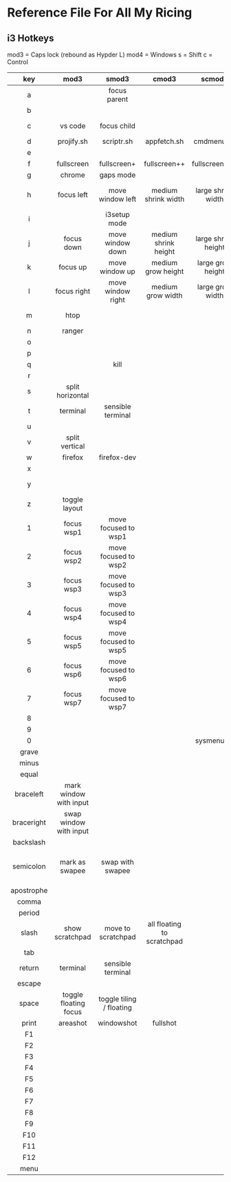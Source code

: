 # Reference File For All My Ricing

## i3 Hotkeys

mod3 = Caps lock (rebound as Hypder L)
mod4 = Windows
s = Shift
c = Control

| key        | mod3                   | smod3                    | cmod3                      | scmod3              | mod2                     | smod2                      | cmod2                            | scmod2   |
| :--------: | :--------------------: | :----------------------: | :------------------------: | :-----------------: | :----------------------: | :------------------------: | :------------------------------: | :------: |
| a          |                        | focus parent             |                            |                     |                          |                            |                                  |          |
| b          |                        |                          |                            |                     |                          |                            | bmenu                            |          |
| c          | vs code                | focus child              |                            |                     | reload i3 config         |                            |                                  |          |
| d          | projify.sh             | scriptr.sh               | appfetch.sh                | cmdmenu.sh          | discord                  |                            |                                  |          |
| e          |                        |                          |                            |                     | exit i3                  |                            |                                  |          |
| f          | fullscreen             | fullscreen+              | fullscreen++               | fullscreen+++       |                          |                            |                                  |          |
| g          | chrome                 | gaps mode                |                            |                     |                          |                            |                                  |          |
| h          | focus left             | move window left         | medium shrink width        | large shrink width  |                          |                            | small shrink width               |          |
| i          |                        | i3setup mode             |                            |                     |                          |                            |                                  |          |
| j          | focus down             | move window down         | medium shrink height       | large shrink height |                          |                            | small shrink height              |          |
| k          | focus up               | move window up           | medium grow height         | large grow height   | clickup                  |                            | small grow height                |          |
| l          | focus right            | move window right        | medium grow width          | large grow width    | local-by-flywheel        |                            | small grow width                 | blurlock |
| m          | htop                   |                          |                            |                     | mps-youtube [floating]   |                            |                                  |          |
| n          | ranger                 |                          |                            |                     |                          |                            |                                  |          |
| o          |                        |                          |                            |                     | obs                      |                            |                                  |          |
| p          |                        |                          |                            |                     | toggle polybar           |                            |                                  |          |
| q          |                        | kill                     |                            |                     |                          |                            |                                  |          |
| r          |                        |                          |                            |                     | restart i3               |                            |                                  |          |
| s          | split horizontal       |                          |                            |                     | slack                    |                            |                                  |          |
| t          | terminal               | sensible terminal        |                            |                     | launch todo              |                            |                                  |          |
| u          |                        |                          |                            |                     | launch wiki              |                            |                                  |          |
| v          | split vertical         |                          |                            |                     |                          |                            |                                  |          |
| w          | firefox                | firefox-dev              |                            |                     |                          |                            |                                  |          |
| x          |                        |                          |                            |                     |                          |                            |                                  |          |
| y          |                        |                          |                            |                     | launch dotfiles          |                            |                                  |          |
| z          | toggle layout          |                          |                            |                     | zoom                     |                            | morc_menu                        |          |
| 1          | focus wsp1             | move focused to wsp1     |                            |                     | alert date & time        |                            |                                  |          |
| 2          | focus wsp2             | move focused to wsp2     |                            |                     | switch audio to speakers | switch audio to headphones |                                  |          |
| 3          | focus wsp3             | move focused to wsp3     |                            |                     | alert cpu status         |                            |                                  |          |
| 4          | focus wsp4             | move focused to wsp4     |                            |                     | alert gpu status         |                            |                                  |          |
| 5          | focus wsp5             | move focused to wsp5     |                            |                     | alert fanstatus          |                            |                                  |          |
| 6          | focus wsp6             | move focused to wsp6     |                            |                     |                          |                            |                                  |          |
| 7          | focus wsp7             | move focused to wsp7     |                            |                     |                          |                            |                                  |          |
| 8          |                        |                          |                            |                     |                          |                            |                                  |          |
| 9          |                        |                          |                            |                     |                          |                            |                                  |          |
| 0          |                        |                          |                            | sysmenu.sh          |                          |                            |                                  |          |
| grave      |                        |                          |                            |                     |                          |                            |                                  |          |
| minus      |                        |                          |                            |                     | colorswitch.sh           |                            |                                  |          |
| equal      |                        |                          |                            |                     |                          |                            |                                  |          |
| braceleft  | mark window with input |                          |                            |                     |                          |                            |                                  |          |
| braceright | swap window with input |                          |                            |                     |                          |                            |                                  |          |
| backslash  |                        |                          |                            |                     |                          |                            |                                  |          |
| semicolon  | mark as swapee         | swap with swapee         |                            |                     | move floating to center  |                            | move floating to absolute center |          |
| apostrophe |                        |                          |                            |                     |                          |                            |                                  |          |
| comma      |                        |                          |                            |                     |                          |                            |                                  |          |
| period     |                        |                          |                            |                     |                          |                            |                                  |          |
| slash      | show scratchpad        | move to scratchpad       | all floating to scratchpad |                     |                          |                            |                                  |          |
| tab        |                        |                          |                            |                     |                          |                            |                                  |          |
| return     | terminal               | sensible terminal        |                            |                     |                          |                            |                                  |          |
| escape     |                        |                          |                            |                     |                          |                            |                                  |          |
| space      | toggle floating focus  | toggle tiling / floating |                            |                     | resizer mode             |                            |                                  |          |
| print      | areashot               | windowshot               | fullshot                   |                     |                          |                            |                                  |          |
| F1         |                        |                          |                            |                     |                          |                            |                                  |          |
| F2         |                        |                          |                            |                     |                          |                            |                                  |          |
| F3         |                        |                          |                            |                     |                          |                            |                                  |          |
| F4         |                        |                          |                            |                     |                          |                            |                                  |          |
| F5         |                        |                          |                            |                     |                          |                            |                                  |          |
| F6         |                        |                          |                            |                     |                          |                            |                                  |          |
| F7         |                        |                          |                            |                     |                          |                            |                                  |          |
| F8         |                        |                          |                            |                     |                          |                            |                                  |          |
| F9         |                        |                          |                            |                     |                          |                            |                                  |          |
| F10        |                        |                          |                            |                     |                          |                            |                                  |          |
| F11        |                        |                          |                            |                     |                          |                            |                                  |          |
| F12        |                        |                          |                            |                     |                          |                            |                                  |          |
| menu       |                        |                          |                            |                     |                          |                            |                                  |          |
